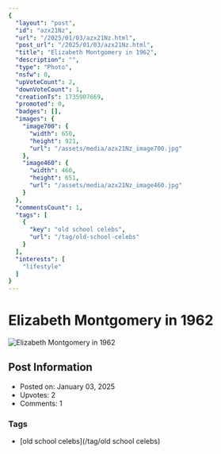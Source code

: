 ```yaml
---
{
  "layout": "post",
  "id": "azx21Nz",
  "url": "/2025/01/03/azx21Nz.html",
  "post_url": "/2025/01/03/azx21Nz.html",
  "title": "Elizabeth Montgomery in 1962",
  "description": "",
  "type": "Photo",
  "nsfw": 0,
  "upVoteCount": 2,
  "downVoteCount": 1,
  "creationTs": 1735907669,
  "promoted": 0,
  "badges": [],
  "images": {
    "image700": {
      "width": 650,
      "height": 921,
      "url": "/assets/media/azx21Nz_image700.jpg"
    },
    "image460": {
      "width": 460,
      "height": 651,
      "url": "/assets/media/azx21Nz_image460.jpg"
    }
  },
  "commentsCount": 1,
  "tags": [
    {
      "key": "old school celebs",
      "url": "/tag/old-school-celebs"
    }
  ],
  "interests": [
    "lifestyle"
  ]
}
---
```


# Elizabeth Montgomery in 1962

![Elizabeth Montgomery in 1962](/assets/media/azx21Nz_image700.jpg)

## Post Information

- Posted on: January 03, 2025
- Upvotes: 2
- Comments: 1

### Tags

- [old school celebs](/tag/old school celebs)
